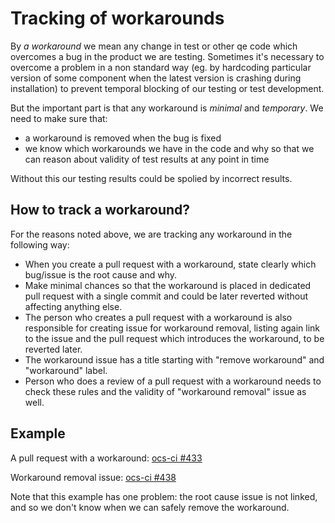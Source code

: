 # Tracking of workarounds

By *a workaround* we mean any change in test or other qe code which overcomes a
bug in the product we are testing. Sometimes it's necessary to overcome a
problem in a non standard way (eg. by hardcoding particular version of some
component when the latest version is crashing during installation) to prevent
temporal blocking of our testing or test development.

But the important part is that any workaround is *minimal* and *temporary*. We
need to make sure that:

- a workaround is removed when the bug is fixed
- we know which workarounds we have in the code and why so that we can reason
  about validity of test results at any point in time

Without this our testing results could be spolied by incorrect results.

## How to track a workaround?

For the reasons noted above, we are tracking any workaround in the following
way:

- When you create a pull request with a workaround, state clearly which
  bug/issue is the root cause and why.
- Make minimal chances so that the workaround is placed in dedicated pull
  request with a single commit and could be later reverted without affecting
  anything else.
- The person who creates a pull request with a workaround is also responsible
  for creating issue for workaround removal, listing again link to the issue
  and the pull request which introduces the workaround, to be reverted later.
- The workaround issue has a title starting with "remove workaround" and
  "workaround" label.
- Person who does a review of a pull request with a workaround needs to check
  these rules and the validity of "workaround removal" issue as well.

## Example

A pull request with a workaround: [ocs-ci #433](https://github.com/red-hat-storage/ocs-ci/pull/433)

Workaround removal issue: [ocs-ci #438](https://github.com/red-hat-storage/ocs-ci/issues/438)

Note that this example has one problem: the root cause issue is not linked, and
so we don't know when we can safely remove the workaround.
